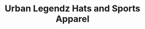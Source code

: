 ---
title: "Urban Legendz Hats and Sports Apparel"
url: /racine/urban-legendz-hats-and-sports-apparel/
shop: Modehaus
---